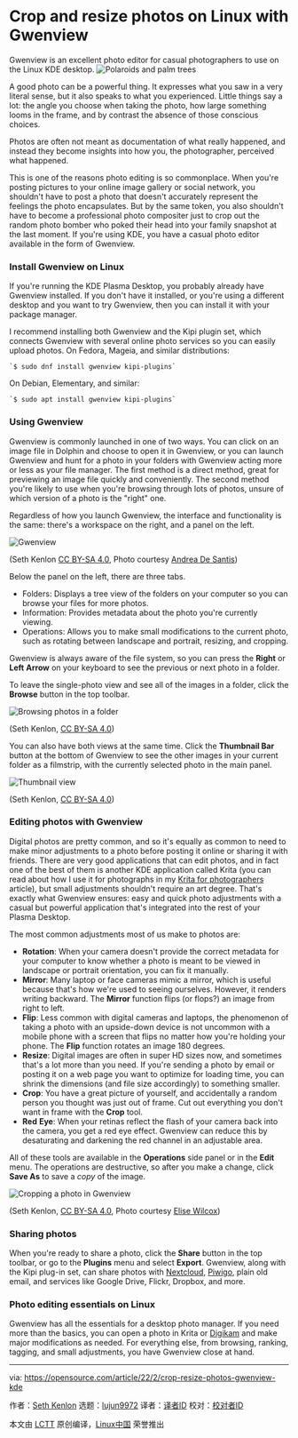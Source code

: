 [#]: subject: "Crop and resize photos on Linux with Gwenview"
[#]: via: "https://opensource.com/article/22/2/crop-resize-photos-gwenview-kde"
[#]: author: "Seth Kenlon https://opensource.com/users/seth"
[#]: collector: "lujun9972"
[#]: translator: "geekpi"
[#]: reviewer: " "
[#]: publisher: " "
[#]: url: " "

Crop and resize photos on Linux with Gwenview
======
Gwenview is an excellent photo editor for casual photographers to use on
the Linux KDE desktop.
![Polaroids and palm trees][1]

A good photo can be a powerful thing. It expresses what you saw in a very literal sense, but it also speaks to what you experienced. Little things say a lot: the angle you choose when taking the photo, how large something looms in the frame, and by contrast the absence of those conscious choices.

Photos are often not meant as documentation of what really happened, and instead they become insights into how you, the photographer, perceived what happened.

This is one of the reasons photo editing is so commonplace. When you're posting pictures to your online image gallery or social network, you shouldn't have to post a photo that doesn't accurately represent the feelings the photo encapsulates. But by the same token, you also shouldn't have to become a professional photo compositer just to crop out the random photo bomber who poked their head into your family snapshot at the last moment. If you're using KDE, you have a casual photo editor available in the form of Gwenview.

### Install Gwenview on Linux

If you're running the KDE Plasma Desktop, you probably already have Gwenview installed. If you don't have it installed, or you're using a different desktop and you want to try Gwenview, then you can install it with your package manager.

I recommend installing both Gwenview and the Kipi plugin set, which connects Gwenview with several online photo services so you can easily upload photos. On Fedora, Mageia, and similar distributions:


```
`$ sudo dnf install gwenview kipi-plugins`
```

On Debian, Elementary, and similar:


```
`$ sudo apt install gwenview kipi-plugins`
```

### Using Gwenview

Gwenview is commonly launched in one of two ways. You can click on an image file in Dolphin and choose to open it in Gwenview, or you can launch Gwenview and hunt for a photo in your folders with Gwenview acting more or less as your file manager. The first method is a direct method, great for previewing an image file quickly and conveniently. The second method you're likely to use when you're browsing through lots of photos, unsure of which version of a photo is the "right" one.

Regardless of how you launch Gwenview, the interface and functionality is the same: there's a workspace on the right, and a panel on the left.

![Gwenview][2]

(Seth Kenlon [CC BY-SA 4.0][3], Photo courtesy [Andrea De Santis][4])

Below the panel on the left, there are three tabs.

  * Folders: Displays a tree view of the folders on your computer so you can browse your files for more photos.
  * Information: Provides metadata about the photo you're currently viewing.
  * Operations: Allows you to make small modifications to the current photo, such as rotating between landscape and portrait, resizing, and cropping.



Gwenview is always aware of the file system, so you can press the **Right** or **Left** **Arrow** on your keyboard to see the previous or next photo in a folder.

To leave the single-photo view and see all of the images in a folder, click the **Browse** button in the top toolbar.

![Browsing photos in a folder][5]

(Seth Kenlon, [CC BY-SA 4.0][3])

You can also have both views at the same time. Click the **Thumbnail Bar** button at the bottom of Gwenview to see the other images in your current folder as a filmstrip, with the currently selected photo in the main panel.

![Thumbnail view][6]

(Seth Kenlon, [CC BY-SA 4.0][3])

### Editing photos with Gwenview

Digital photos are pretty common, and so it's equally as common to need to make minor adjustments to a photo before posting it online or sharing it with friends. There are very good applications that can edit photos, and in fact one of the best of them is another KDE application called Krita (you can read about how I use it for photographs in my [Krita for photographers][7] article), but small adjustments shouldn't require an art degree. That's exactly what Gwenview ensures: easy and quick photo adjustments with a casual but powerful application that's integrated into the rest of your Plasma Desktop.

The most common adjustments most of us make to photos are:

  * **Rotation**: When your camera doesn't provide the correct metadata for your computer to know whether a photo is meant to be viewed in landscape or portrait orientation, you can fix it manually.
  * **Mirror**: Many laptop or face cameras mimic a mirror, which is useful because that's how we're used to seeing ourselves. However, it renders writing backward. The **Mirror** function flips (or flops?) an image from right to left.
  * **Flip**: Less common with digital cameras and laptops, the phenomenon of taking a photo with an upside-down device is not uncommon with a mobile phone with a screen that flips no matter how you're holding your phone. The **Flip** function rotates an image 180 degrees.
  * **Resize**: Digital images are often in super HD sizes now, and sometimes that's a lot more than you need. If you're sending a photo by email or posting it on a web page you want to optimize for loading time, you can shrink the dimensions (and file size accordingly) to something smaller.
  * **Crop**: You have a great picture of yourself, and accidentally a random person you thought was just out of frame. Cut out everything you don't want in frame with the **Crop** tool.
  * **Red** **Eye**: When your retinas reflect the flash of your camera back into the camera, you get a red eye effect. Gwenview can reduce this by desaturating and darkening the red channel in an adjustable area.



All of these tools are available in the **Operations** side panel or in the **Edit** menu. The operations are destructive, so after you make a change, click **Save As** to save a _copy_ of the image.

![Cropping a photo in Gwenview][8]

(Seth Kenlon, [CC BY-SA 4.0][3], Photo courtesy [Elise Wilcox][9])

### Sharing photos

When you're ready to share a photo, click the **Share** button in the top toolbar, or go to the **Plugins** menu and select **Export**. Gwenview, along with the Kipi plug-in set, can share photos with [Nextcloud][10], [Piwigo][11], plain old email, and services like Google Drive, Flickr, Dropbox, and more.

### Photo editing essentials on Linux

Gwenview has all the essentials for a desktop photo manager. If you need more than the basics, you can open a photo in Krita or [Digikam][12] and make major modifications as needed. For everything else, from browsing, ranking, tagging, and small adjustments, you have Gwenview close at hand.

--------------------------------------------------------------------------------

via: https://opensource.com/article/22/2/crop-resize-photos-gwenview-kde

作者：[Seth Kenlon][a]
选题：[lujun9972][b]
译者：[译者ID](https://github.com/译者ID)
校对：[校对者ID](https://github.com/校对者ID)

本文由 [LCTT](https://github.com/LCTT/TranslateProject) 原创编译，[Linux中国](https://linux.cn/) 荣誉推出

[a]: https://opensource.com/users/seth
[b]: https://github.com/lujun9972
[1]: https://opensource.com/sites/default/files/styles/image-full-size/public/lead-images/design_photo_art_polaroids.png?itok=SqPLgWxJ (Polaroids and palm trees)
[2]: https://opensource.com/sites/default/files/kde-gwenview-ui.jpg (Gwenview)
[3]: https://creativecommons.org/licenses/by-sa/4.0/
[4]: http://unsplash.com/@santesson89
[5]: https://opensource.com/sites/default/files/kde-gwenview-browse.jpg (Browsing photos in a folder)
[6]: https://opensource.com/sites/default/files/kde-gwenview-thumbnail.jpg (Thumbnail view)
[7]: https://opensource.com/article/21/12/open-source-photo-editing-krita
[8]: https://opensource.com/sites/default/files/kde-gwenview-crop.jpg (Cropping a photo in Gwenview)
[9]: http://unsplash.com/@elise_outside
[10]: https://opensource.com/article/20/7/nextcloud
[11]: https://opensource.com/alternatives/google-photos
[12]: https://opensource.com/life/16/5/how-use-digikam-photo-management
